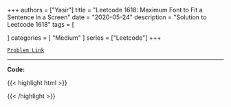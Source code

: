 
+++
authors = ["Yasir"]
title = "Leetcode 1618: Maximum Font to Fit a Sentence in a Screen"
date = "2020-05-24"
description = "Solution to Leetcode 1618"
tags = [
    
]
categories = [
    "Medium"
]
series = ["Leetcode"]
+++



[`Problem Link`](https://leetcode.com/problems/maximum-font-to-fit-a-sentence-in-a-screen/description/)

---

**Code:**

{{< highlight html >}}

{{< /highlight >}}

